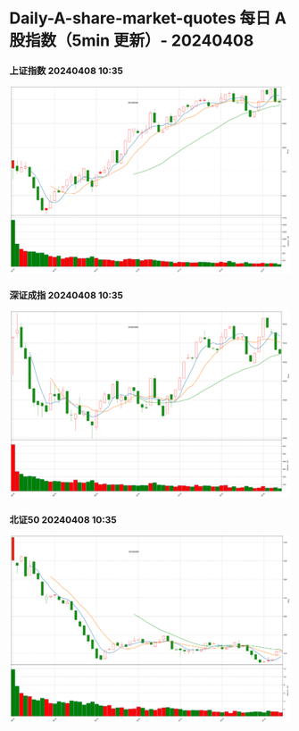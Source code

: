 
# Daily-A-share-market-quotes 每日 A 股指数（5min 更新）- 20240408

### 上证指数 20240408 10:35
![](./fig/2024/4/20240408-sh000001.png)

### 深证成指 20240408 10:35
![](./fig/2024/4/20240408-sz399001.png)

### 北证50 20240408 10:35
![](./fig/2024/4/20240408-bj899050.png)
